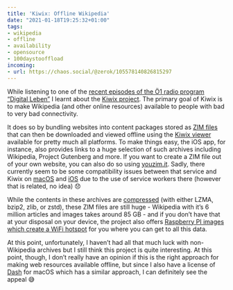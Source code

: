 ```yaml
---
title: 'Kiwix: Offline Wikipedia'
date: "2021-01-18T19:25:32+01:00"
tags:
- wikipedia
- offline
- availability
- opensource
- 100daystooffload
incoming:
- url: https://chaos.social/@zerok/105578140826815297
---
```


While listening to one of the [recent episodes of the Ö1 radio program “Digital Leben”](https://oe1.orf.at/programm/20210114/624818/Kiwix-die-Wikipedia-als-Offline-Enzyklopaedie) I learnt about the [Kiwix project](https://www.kiwix.org/en/). The primary goal of Kiwix is to make Wikipedia (and other online resources) available to people with bad to very bad connectivity.

It does so by bundling websites into content packages stored as [ZIM files](https://openzim.org/) that can then be downloaded and viewed offline using the [Kiwix viewer](https://www.kiwix.org/en/download/) available for pretty much all platforms. To make things easy, the iOS app, for instance, also provides links to a huge selection of such archives including Wikipedia, Project Gutenberg and more. If you want to create a ZIM file out of your own website, you can also do so using [youzim.it](https://youzim.it). Sadly, there currently seem to be some compatibility issues between that service and Kiwix on [macOS](https://github.com/kiwix/apple/issues/290) and [iOS](https://github.com/kiwix/apple/issues/341) due to the use of service workers there (however that is related, no idea) 😞

While the contents in these archives are [compressed](https://github.com/openzim/libzim/blob/a4330a57bcd3da6249f2ddddc71f4e456dd21c93/src/cluster.cpp#L55) (with either LZMA, bzip2, zlib, or zstd), these ZIM files are still huge - Wikipedia with it’s 6 million articles and images takes around 85 GB - and if you don’t have that at your disposal on your device, the project also offers [Raspberry PI images which create a WiFi hotspot](https://www.kiwix.org/en/downloads/kiwix-hotspot/) for you where you can get to all this data.

At this point, unfortunately, I haven’t had all that much luck with non-Wikipedia archives but I still think this project is quite interesting. At this point, though, I don’t really have an opinion if this is the right approach for making web resources available offline, but since I also have a license of [Dash](https://kapeli.com/dash) for macOS which has a similar approach, I can definitely see the appeal 😅
